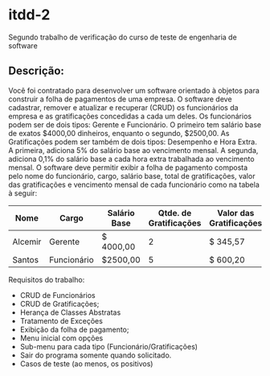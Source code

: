 # itdd-2

Segundo trabalho de verificação do curso de teste de engenharia de software

## Descrição:

Você foi contratado para desenvolver um software orientado à objetos para construir a folha de pagamentos de uma empresa. O software deve cadastrar, remover e atualizar e recuperar (CRUD) os funcionários da empresa e as gratificações concedidas a cada um deles. Os funcionários podem ser de dois tipos: Gerente e Funcionário. O primeiro tem salário base de exatos $4000,00 dinheiros, enquanto o segundo, $2500,00. As Gratificações podem ser também de dois tipos: Desempenho e Hora Extra. A primeira, adiciona 5% do salário base ao vencimento mensal. A segunda, adiciona 0,1% do salário base a cada hora extra trabalhada ao vencimento mensal. O software deve permitir exibir a folha de pagamento composta pelo nome do funcionário, cargo, salário base, total de gratificações, valor das gratificações e vencimento mensal de cada funcionário como na tabela à seguir:


Nome    | Cargo | Salário Base | Qtde. de Gratificações | Valor das Gratificações | Vencimento Mensal
--------|-------|--------------|------------------------|-------------------------|------------------
Alcemir |Gerente| $ 4000,00    | 2                      |$ 345,57                 |$ 4345,57
Santos  |Funcionário|$2500,00  | 5                      |$ 600,20                 |$ 3100,00

Requisitos do trabalho:

- CRUD de Funcionários 
- CRUD de Gratificações;
- Herança de Classes Abstratas
- Tratamento de Exceções
- Exibição da folha de pagamento;
- Menu inicial com opções
- Sub-menu para cada tipo (Funcionário/Gratificações)
- Sair do programa somente quando solicitado.
- Casos de teste (ao menos, os positivos)



